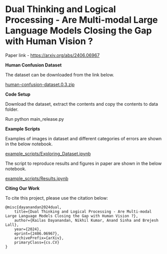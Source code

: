 # Dual Thinking and Logical Processing - Are Multi-modal Large Language Models Closing the Gap with Human Vision ?

Paper link - https://arxiv.org/abs/2406.06967

**Human Confusion Dataset** 

The dataset can be downloaded from the link below.

[human-confusion-dataset.0.3.zip](https://github.com/kailasdayanandan/dual_thinking/releases/download/v0.0.3-dataset-release/human-confusion-dataset.0.3.zip)

**Code Setup** 

Download the dataset, extract the contents and copy the contents to data folder.

Run python main_release.py

**Example Scripts** 

Examples of images in dataset and different categories of errors are shown in the below notebook.

[example_scripts/Exploring_Dataset.ipynb](https://github.com/kailasdayanandan/dual_thinking/blob/main/example_scripts/Exploring_Dataset.ipynb)

The script to reproduce results and figures in paper are shown in the below notebook.

[example_scripts/Results.ipynb](https://github.com/kailasdayanandan/dual_thinking/blob/main/example_scripts/Results.ipynb)

**Citing Our Work** 

To cite this project, please use the citation below:
```
@misc{dayanandan2024dual,
    title={Dual Thinking and Logical Processing - Are Multi-modal Large Language Models Closing the Gap with Human Vision ?},
    author={Kailas Dayanandan, Nikhil Kumar, Anand Sinha and Brejesh Lall},
    year={2024},
    eprint={2406.06967},
    archivePrefix={arXiv},
    primaryClass={cs.CV}
}
```
